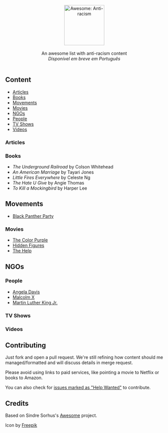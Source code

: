 <p align="center">
    <img src="https://user-images.githubusercontent.com/405355/83671033-6b36d380-a5aa-11ea-93e4-8ee406523242.png" style="width:128px;height:auto;" alt="Awesome: Anti-racism">
    <br />
   <br />
    An awesome list with anti-racism content<br />
    <em>Disponível em breve em Português</em>
    <br />
    <br />
</p>

## Content

- [Articles](#articles)
- [Books](#books)
- [Movements](#movements)
- [Movies](#movies)
- [NGOs](#ngos)
- [People](#people)
- [TV Shows](#tvshows)
- [Videos](#videos)

### Articles

### Books

- *The Underground Railroad* by Colson Whitehead
- *An American Marriage* by Tayari Jones
- *Little Fires Everywhere* by Celeste Ng
- *The Hate U Give* by Angie Thomas
- *To Kill a Mockingbird* by Harper Lee

## Movements

- [Black Panther Party](https://en.wikipedia.org/wiki/Black_Panther_Party)

### Movies

- [The Color Purple](https://www.themoviedb.org/movie/873-the-color-purple)
- [Hidden Figures](https://www.themoviedb.org/movie/381284-hidden-figures)
- [The Help](https://www.themoviedb.org/movie/50014-the-help)

## NGOs

### People

- [Angela Davis](https://en.wikipedia.org/wiki/Angela_Davis)
- [Malcolm X](https://en.wikipedia.org/wiki/Malcolm_X)
- [Martin Luther King Jr.](https://en.wikipedia.org/wiki/Martin_Luther_King_Jr.)

### TV Shows

### Videos

## Contributing

Just fork and open a pull request. We're still refining how content should me managed/formatted and will discuss details in merge request.

Please avoid using links to paid services, like pointing a movie to Netflix or books to Amazon.

You can also check for [issues marked as "Help Wanted"](https://github.com/rafaelcavalcante/awesome-anti-racism/issues?q=is%3Aissue+is%3Aopen+label%3A%22help+wanted%22) to contribute.


## Credits

Based on Sindre Sorhus's [Awesome]( https://github.com/sindresorhus/awesome) project.

Icon by [Freepik](https://www.flaticon.com/br/autores/freepik)
